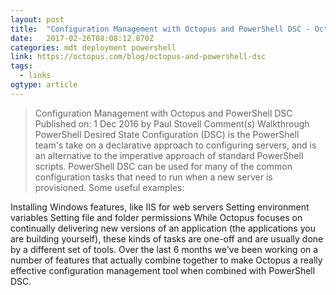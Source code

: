 ```yaml
---
layout: post 
title:  "Configuration Management with Octopus and PowerShell DSC - Octopus Deploy" 
date:   2017-02-26T08:08:12.870Z 
categories: mdt deployment powershell
link: https://octopus.com/blog/octopus-and-powershell-dsc 
tags:
  - links
ogtype: article 
---
```


> Configuration Management with Octopus and PowerShell DSC
Published on: 1 Dec 2016 by Paul Stovell
Comment(s) Walkthrough
PowerShell Desired State Configuration (DSC) is the PowerShell team's take on a declarative approach to configuring servers, and is an alternative to the imperative approach of standard PowerShell scripts. PowerShell DSC can be used for many of the common configuration tasks that need to run when a new server is provisioned. Some useful examples:

Installing Windows features, like IIS for web servers
Setting environment variables
Setting file and folder permissions
While Octopus focuses on continually delivering new versions of an application (the applications you are building yourself), these kinds of tasks are one-off and are usually done by a different set of tools. Over the last 6 months we've been working on a number of features that actually combine together to make Octopus a really effective configuration management tool when combined with PowerShell DSC.